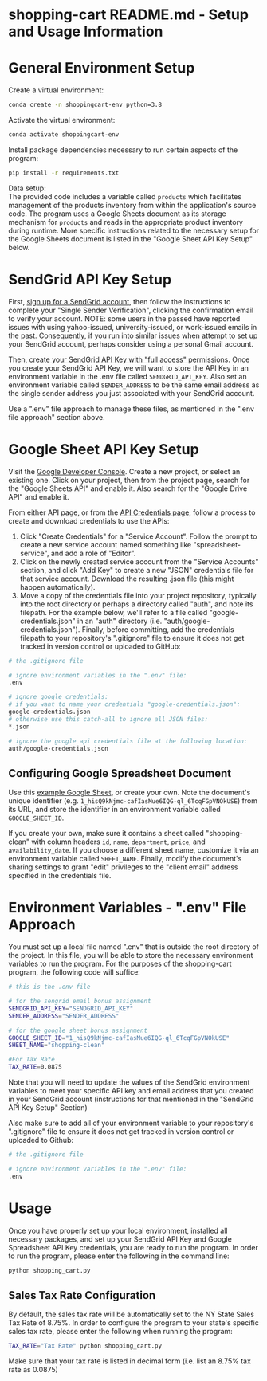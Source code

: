 # shopping-cart README.md - Setup and Usage Information

# General Environment Setup

Create a virtual environment:
```sh
conda create -n shoppingcart-env python=3.8
```
Activate the virtual environment:
```sh
conda activate shoppingcart-env
```
Install package dependencies necessary to run certain aspects of the program:
```sh
pip install -r requirements.txt
```
Data setup:  
The provided code includes a variable called ```products``` which facilitates management of the products inventory from within the application's source code. The program uses a Google Sheets document as its storage mechanism for ```products``` and reads in the appropriate product inventory during runtime. More specific instructions related to the necessary setup for the Google Sheets document is listed in the "Google Sheet API Key Setup" below.

# SendGrid API Key Setup
First, [sign up for a SendGrid account](https://app.sendgrid.com/login?redirect_to=%2Fsettings%2Fapi_keys), then follow the instructions to complete your "Single Sender Verification", clicking the confirmation email to verify your account. 
NOTE: some users in the passed have reported issues with using yahoo-issued, university-issued, or work-issued emails in the past. Consequently, if you run into similar issues when attempt to set up your SendGrid account, perhaps consider using a personal Gmail account. 

Then, [create your SendGrid API Key with "full access" permissions](https://app.sendgrid.com/login?redirect_to=%2Fsettings%2Fapi_keys). Once you create your SendGrid API Key, we will want to store the API Key in an environment variable in the .env file called ```SENDGRID_API_KEY```. Also set an environment variable called ```SENDER_ADDRESS``` to be the same email address as the single sender address you just associated with your SendGrid account.

Use a ".env" file approach to manage these files, as mentioned in the ".env file approach" section above. 

# Google Sheet API Key Setup
Visit the [Google Developer Console](https://console.developers.google.com/cloud-resource-manager). Create a new project, or select an existing one. Click on your project, then from the project page, search for the "Google Sheets API" and enable it. Also search for the "Google Drive API" and enable it.

From either API page, or from the [API Credentials page](https://console.developers.google.com/apis/credentials), follow a process to create and download credentials to use the APIs:

1. Click "Create Credentials" for a "Service Account". Follow the prompt to create a new service account named something like "spreadsheet-service", and add a role of "Editor".
2. Click on the newly created service account from the "Service Accounts" section, and click "Add Key" to create a new "JSON" credentials file for that service account. Download the resulting .json file (this might happen automatically).
3. Move a copy of the credentials file into your project repository, typically into the root directory or perhaps a directory called "auth", and note its filepath. For the example below, we'll refer to a file called "google-credentials.json" in an "auth" directory (i.e. "auth/google-credentials.json").
Finally, before committing, add the credentials filepath to your repository's ".gitignore" file to ensure it does not get tracked in version control or uploaded to GitHub:
```sh
# the .gitignore file

# ignore environment variables in the ".env" file:
.env

# ignore google credentials:
# if you want to name your credentials "google-credentials.json":
google-credentials.json 
# otherwise use this catch-all to ignore all JSON files:
*.json   

# ignore the google api credentials file at the following location:
auth/google-credentials.json
```

## Configuring Google Spreadsheet Document 
Use this [example Google Sheet](https://docs.google.com/spreadsheets/d/1_hisQ9kNjmc-cafIasMue6IQG-ql_6TcqFGpVNOkUSE/), or create your own. Note the document's unique identifier (e.g. ```1_hisQ9kNjmc-cafIasMue6IQG-ql_6TcqFGpVNOkUSE```) from its URL, and store the identifier in an environment variable called ```GOOGLE_SHEET_ID```.

If you create your own, make sure it contains a sheet called "shopping-clean" with column headers ```id```, ```name```, ```department```, ```price```, and ```availability_date```. If you choose a different sheet name, customize it via an environment variable called ```SHEET_NAME```. Finally, modify the document's sharing settings to grant "edit" privileges to the "client email" address specified in the credentials file.

# Environment Variables - ".env" File Approach
You must set up a local file named ".env" that is outside the root directory of the project. In this file, you will be able to store the necessary environment variables to run the program. For the purposes of the shopping-cart program, the following code will suffice:
```sh
# this is the .env file

# for the sengrid email bonus assignment
SENDGRID_API_KEY="SENDGRID_API_KEY"
SENDER_ADDRESS="SENDER_ADDRESS"

# for the google sheet bonus assignment 
GOOGLE_SHEET_ID="1_hisQ9kNjmc-cafIasMue6IQG-ql_6TcqFGpVNOkUSE"
SHEET_NAME="shopping-clean"

#For Tax Rate
TAX_RATE=0.0875
```
Note that you will need to update the values of the SendGrid environment variables to meet your specific API key and email address that you created in your SendGrid account (instructions for that mentioned in the "SendGrid API Key Setup" Section)

Also make sure to add all of your environment variable to your repository's ".gitignore" file to ensure it does not get tracked in version control or uploaded to Github:  
```sh
# the .gitignore file

# ignore environment variables in the ".env" file:
.env
```

# Usage
Once you have properly set up your local environment, installed all necessary packages, and set up your SendGrid API Key and Google Spreadsheet API Key credentials, you are ready to run the program. 
In order to run the program, please enter the following in the command line: 
```sh
python shopping_cart.py
```

## Sales Tax Rate Configuration
By default, the sales tax rate will be automatically set to the NY State Sales Tax Rate of 8.75%.
In order to configure the program to your state's specific sales tax rate, please enter the following when running the program:
```sh
TAX_RATE="Tax Rate" python shopping_cart.py
```
Make sure that your tax rate is listed in decimal form (i.e. list an 8.75% tax rate as 0.0875)
